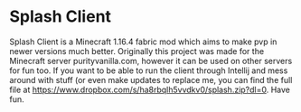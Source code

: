 # Splash Client
Splash Client is a Minecraft 1.16.4 fabric mod which aims to make pvp in newer versions much better. Originally this project was made for the Minecraft server purityvanilla.com, however it can be used on other servers for fun too. If you want to be able to run the client through Intellij and mess around with stuff (or even make updates to replace me, you can find the full file at https://www.dropbox.com/s/ha8rbqlh5vvdkv0/splash.zip?dl=0. Have fun.

